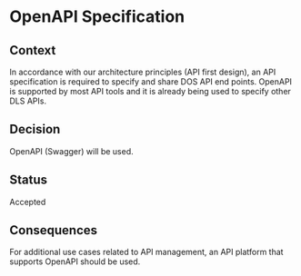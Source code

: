 # OpenAPI Specification

## Context

In accordance with our architecture principles (API first design), an API specification 
is required to specify and share DOS API end points. OpenAPI is supported by most API tools
and it is already being used to specify other DLS APIs.

## Decision

OpenAPI (Swagger) will be used.

## Status

Accepted

## Consequences

For additional use cases related to API management, an API platform that supports OpenAPI should be used.